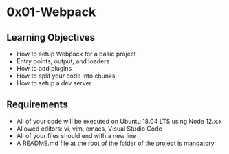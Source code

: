 # 0x01-Webpack
## Learning Objectives
* How to setup Webpack for a basic project
* Entry points, output, and loaders
* How to add plugins
* How to split your code into chunks
* How to setup a dev server
## Requirements
* All of your code will be executed on Ubuntu 18.04 LTS using Node 12.x.x
* Allowed editors: vi, vim, emacs, Visual Studio Code
* All of your files should end with a new line
* A README.md file at the root of the folder of the project is mandatory